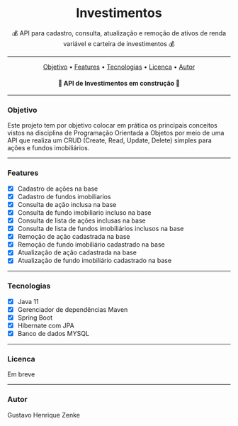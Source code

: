 <h1 align="center">Investimentos</h1>
<p align="center"> 💰 API para cadastro, consulta, atualização e remoção de ativos de renda variável e carteira de investimentos 💰</p>

_________________________________________________________________________________________________________________________________________________

<p align="center">
 <a href="#objetivo">Objetivo</a> •
 <a href="#features">Features</a> • 
 <a href="#tecnologias">Tecnologias</a> • 
 <a href="#licenca">Licenca</a> • 
 <a href="#autor">Autor</a>
</p>

<h4 align="center"> 
	🚧  API de Investimentos em construção 🚧
</h4>

_________________________________________________________________________________________________________________________________________________


### Objetivo
<p>Este projeto tem por objetivo colocar em prática os principais conceitos vistos na disciplina de Programação Orientada a Objetos por meio de uma API que realiza um CRUD (Create, Read, Update, Delete) simples para ações e fundos imobiliários.</p>

_________________________________________________________________________________________________________________________________________________

### Features
- [x] Cadastro de ações na base
- [x] Cadastro de fundos imobiliarios
- [x] Consulta de ação inclusa na base
- [x] Consulta de fundo imobiliario incluso na base
- [x] Consulta de lista de ações inclusas na base
- [x] Consulta de lista de fundos imobiliários inclusos na base
- [x] Remoção de ação cadastrada na base
- [x] Remoção de fundo imobiliário cadastrado na base
- [x] Atualização de ação cadastrada na base
- [x] Atualização de fundo imobiliário cadastrado na base

_________________________________________________________________________________________________________________________________________________


### Tecnologias
- [x] Java 11
- [x] Gerenciador de dependências Maven
- [x] Spring Boot
- [x] Hibernate com JPA
- [x] Banco de dados MYSQL

_________________________________________________________________________________________________________________________________________________


### Licenca
<p>Em breve</p>

_________________________________________________________________________________________________________________________________________________

### Autor
<p>Gustavo Henrique Zenke</p>
